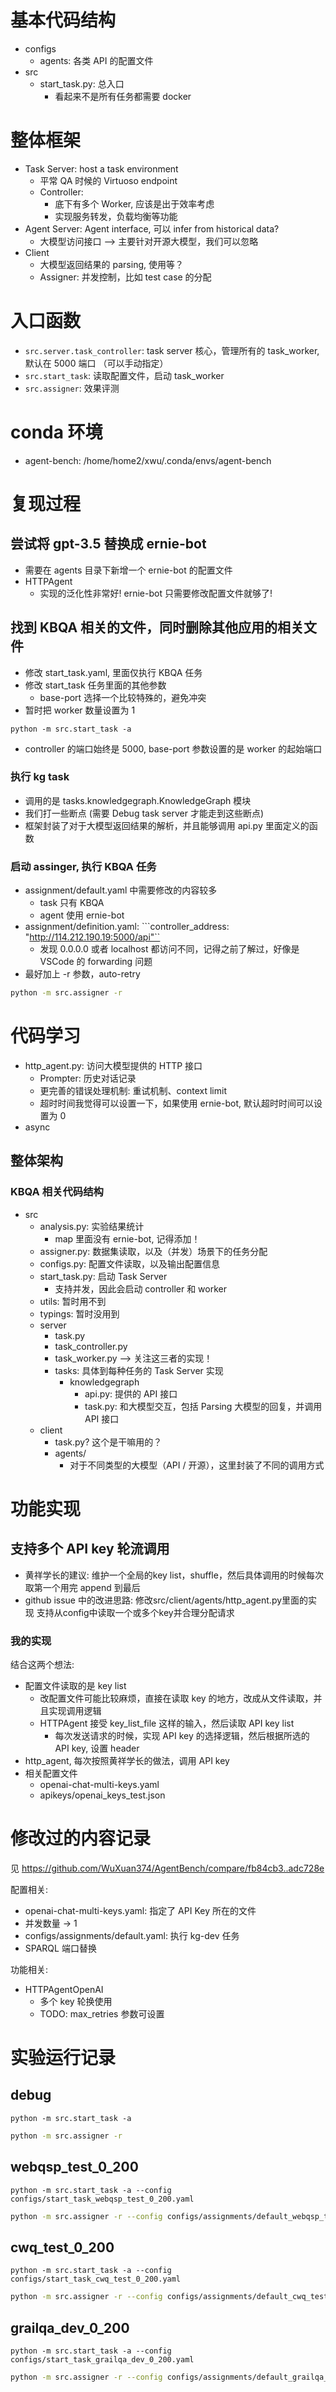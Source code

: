# 基本代码结构
- configs
    - agents: 各类 API 的配置文件
- src
    - start_task.py: 总入口
        - 看起来不是所有任务都需要 docker

# 整体框架
- Task Server: host a task environment
    - 平常 QA 时候的 Virtuoso endpoint
    - Controller: 
        - 底下有多个 Worker, 应该是出于效率考虑
        - 实现服务转发，负载均衡等功能
- Agent Server: Agent interface, 可以 infer from historical data?
    - 大模型访问接口 --> 主要针对开源大模型，我们可以忽略
- Client
    - 大模型返回结果的 parsing, 使用等？
    - Assigner: 并发控制，比如 test case 的分配

# 入口函数
- `src.server.task_controller`: task server 核心，管理所有的 task_worker, 默认在 5000 端口 （可以手动指定）
- `src.start_task`: 读取配置文件，启动 task_worker
- `src.assigner`: 效果评测

# conda 环境
- agent-bench: /home/home2/xwu/.conda/envs/agent-bench

# 复现过程
## 尝试将 gpt-3.5 替换成 ernie-bot
- 需要在 agents 目录下新增一个 ernie-bot 的配置文件
- HTTPAgent
    - 实现的泛化性非常好! ernie-bot 只需要修改配置文件就够了!
## 找到 KBQA 相关的文件，同时删除其他应用的相关文件
- 修改 start_task.yaml, 里面仅执行 KBQA 任务
- 修改 start_task 任务里面的其他参数
    - base-port 选择一个比较特殊的，避免冲突
- 暂时把 worker 数量设置为 1
```shell
python -m src.start_task -a
```
- controller 的端口始终是 5000, base-port 参数设置的是 worker 的起始端口
### 执行 kg task
- 调用的是 tasks.knowledgegraph.KnowledgeGraph 模块
- 我们打一些断点 (需要 Debug task server 才能走到这些断点)
- 框架封装了对于大模型返回结果的解析，并且能够调用 api.py 里面定义的函数
### 启动 assinger, 执行 KBQA 任务
- assignment/default.yaml 中需要修改的内容较多
    - task 只有 KBQA
    - agent 使用 ernie-bot
- assignment/definition.yaml:
```controller_address: "http://114.212.190.19:5000/api"``
    - 发现 0.0.0.0 或者 localhost 都访问不同，记得之前了解过，好像是 VSCode 的 forwarding 问题
- 最好加上 -r 参数，auto-retry
```bash
python -m src.assigner -r
```

# 代码学习
- http_agent.py: 访问大模型提供的 HTTP 接口
    - Prompter: 历史对话记录
    - 更完善的错误处理机制: 重试机制、context limit
    - 超时时间我觉得可以设置一下，如果使用 ernie-bot, 默认超时时间可以设置为 0
- async

## 整体架构

### KBQA 相关代码结构
- src
    - analysis.py: 实验结果统计
        - map 里面没有 ernie-bot, 记得添加！
    - assigner.py: 数据集读取，以及（并发）场景下的任务分配
    - configs.py: 配置文件读取，以及输出配置信息
    - start_task.py: 启动 Task Server
        - 支持并发，因此会启动 controller 和 worker
    - utils: 暂时用不到
    - typings: 暂时没用到
    - server
        - task.py
        - task_controller.py
        - task_worker.py --> 关注这三者的实现！
        - tasks: 具体到每种任务的 Task Server 实现
            - knowledgegraph
                - api.py: 提供的 API 接口
                - task.py: 和大模型交互，包括 Parsing 大模型的回复，并调用 API 接口
    - client
        - task.py? 这个是干嘛用的？
        - agents/
            - 对于不同类型的大模型（API / 开源），这里封装了不同的调用方式

# 功能实现
## 支持多个 API key 轮流调用
- 黄祥学长的建议: 维护一个全局的key list，shuffle，然后具体调用的时候每次取第一个用完 append 到最后
- github issue 中的改进思路: 修改src/client/agents/http_agent.py里面的实现 支持从config中读取一个或多个key并合理分配请求
### 我的实现
结合这两个想法:
- 配置文件读取的是 key list
    - 改配置文件可能比较麻烦，直接在读取 key 的地方，改成从文件读取，并且实现调用逻辑
    - HTTPAgent 接受 key_list_file 这样的输入，然后读取 API key list
        - 每次发送请求的时候，实现 API key 的选择逻辑，然后根据所选的 API key, 设置 header
- http_agent, 每次按照黄祥学长的做法，调用 API key
- 相关配置文件 
    - openai-chat-multi-keys.yaml
    - apikeys/openai_keys_test.json

# 修改过的内容记录
见 https://github.com/WuXuan374/AgentBench/compare/fb84cb3..adc728e

配置相关:
- openai-chat-multi-keys.yaml: 指定了 API Key 所在的文件
- 并发数量 -> 1
- configs/assignments/default.yaml: 执行 kg-dev 任务
- SPARQL 端口替换

功能相关:
- HTTPAgentOpenAI
    - 多个 key 轮换使用
    - TODO: max_retries 参数可设置


# 实验运行记录
## debug
```shell
python -m src.start_task -a
```
```bash
python -m src.assigner -r 
```
## webqsp_test_0_200
```shell
python -m src.start_task -a --config configs/start_task_webqsp_test_0_200.yaml
```
```bash
python -m src.assigner -r --config configs/assignments/default_webqsp_test_0_200.yaml
```

## cwq_test_0_200
```shell
python -m src.start_task -a --config configs/start_task_cwq_test_0_200.yaml
```
```bash
python -m src.assigner -r --config configs/assignments/default_cwq_test_0_200.yaml
```

## grailqa_dev_0_200
```shell
python -m src.start_task -a --config configs/start_task_grailqa_dev_0_200.yaml
```
```bash
python -m src.assigner -r --config configs/assignments/default_grailqa_dev_0_200.yaml
```
